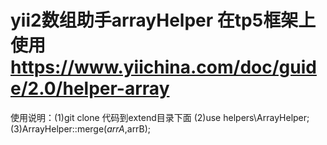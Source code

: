 # yii2数组助手arrayHelper 在tp5框架上使用 https://www.yiichina.com/doc/guide/2.0/helper-array
使用说明：(1)git clone 代码到extend目录下面 (2)use helpers\ArrayHelper; (3)ArrayHelper::merge($arrA,$arrB);
